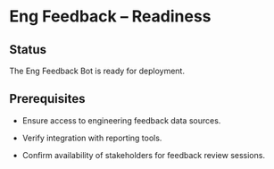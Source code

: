 # Eng Feedback – Readiness

## Status

The Eng Feedback Bot is ready for deployment.

## Prerequisites

- Ensure access to engineering feedback data sources.

- Verify integration with reporting tools.

- Confirm availability of stakeholders for feedback review sessions.
